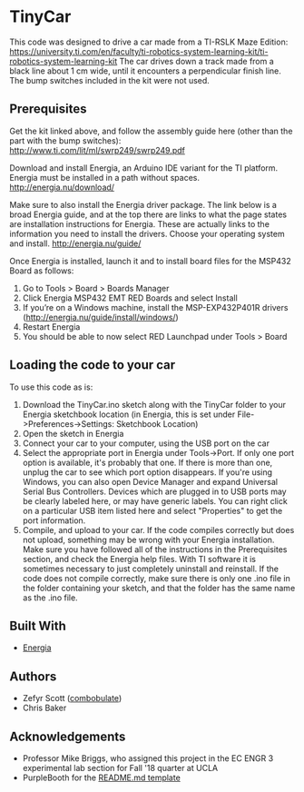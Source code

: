 # TinyCar

This code was designed to drive a car made from a TI-RSLK Maze Edition:
https://university.ti.com/en/faculty/ti-robotics-system-learning-kit/ti-robotics-system-learning-kit
The car drives down a track made from a black line about 1 cm wide, until it encounters a perpendicular finish line. The bump switches included in the kit were not used.

## Prerequisites

Get the kit linked above, and follow the assembly guide here (other than the part with the bump switches):
http://www.ti.com/lit/ml/swrp249/swrp249.pdf

Download and install Energia, an Arduino IDE variant for the TI platform. Energia must be installed in a path without spaces.
http://energia.nu/download/

Make sure to also install the Energia driver package. The link below is a broad Energia guide, and at the top there are links to what the page states are installation instructions for Energia. These are actually links to the information you need to install the drivers. Choose your operating system and install. 
http://energia.nu/guide/

Once Energia is installed, launch it and to install board files for the MSP432 Board as follows:
1. Go to Tools > Board > Boards Manager
2. Click Energia MSP432 EMT RED Boards and select Install
3. If you’re on a Windows machine, install the MSP-EXP432P401R drivers (http://energia.nu/guide/install/windows/)
4. Restart Energia
5. You should be able to now select RED Launchpad under Tools > Board

## Loading the code to your car

To use this code as is:
1. Download the TinyCar.ino sketch along with the TinyCar folder to your Energia sketchbook location (in Energia, this is set under File->Preferences->Settings: Sketchbook Location)
2. Open the sketch in Energia
3. Connect your car to your computer, using the USB port on the car
4. Select the appropriate port in Energia under Tools->Port. If only one port option is available, it's probably that one. If there is more than one, unplug the car to see which port option disappears. If you're using Windows, you can also open Device Manager and expand Universal Serial Bus Controllers. Devices which are plugged in to USB ports may be clearly labeled here, or may have generic labels. You can right click on a particular USB item listed here and select "Properties" to get the port information.
5. Compile, and upload to your car. If the code compiles correctly but does not upload, something may be wrong with your Energia installation. Make sure you have followed all of the instructions in the Prerequisites section, and check the Energia help files. With TI software it is sometimes necessary to just completely uninstall and reinstall. If the code does not compile correctly, make sure there is only one .ino file in the folder containing your sketch, and that the folder has the same name as the .ino file.

## Built With

* [Energia](http://energia.nu/)

## Authors

* Zefyr Scott ([combobulate](https://github.com/combobulate))
* Chris Baker

## Acknowledgements

* Professor Mike Briggs, who assigned this project in the EC ENGR 3 experimental lab section for Fall '18 quarter at UCLA
* PurpleBooth for the [README.md template](https://gist.github.com/PurpleBooth/109311bb0361f32d87a2)